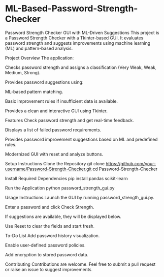 # ML-Based-Password-Strength-Checker

Password Strength Checker GUI with ML-Driven Suggestions
This project is a Password Strength Checker with a Tkinter-based GUI. It evaluates password strength and suggests improvements using machine learning (ML) and pattern-based analysis.

Project Overview
The application:

Checks password strength and assigns a classification (Very Weak, Weak, Medium, Strong).

Provides password suggestions using:

ML-based pattern matching.

Basic improvement rules if insufficient data is available.

Provides a clean and interactive GUI using Tkinter.

Features
Check password strength and get real-time feedback.

Displays a list of failed password requirements.

Provides password improvement suggestions based on ML and predefined rules.

Modernized GUI with reset and analyze buttons.

Setup Instructions
Clone the Repository
git clone https://github.com/your-username/Password-Strength-Checker.git
cd Password-Strength-Checker

Install Required Dependencies
pip install pandas scikit-learn

Run the Application
python password_strength_gui.py

Usage Instructions
Launch the GUI by running password_strength_gui.py.

Enter a password and click Check Strength.

If suggestions are available, they will be displayed below.

Use Reset to clear the fields and start fresh.

To-Do List
Add password history visualization.

Enable user-defined password policies.

Add encryption to stored password data.

Contributing
Contributions are welcome. Feel free to submit a pull request or raise an issue to suggest improvements.


